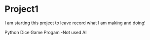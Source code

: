 # Project1

I am starting this project to leave record what I am making and doing!


Python Dice Game Progam
-Not used AI
